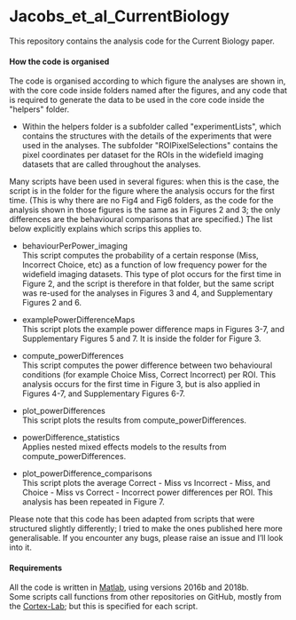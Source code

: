 # Jacobs_et_al_CurrentBiology

This repository contains the analysis code for the Current Biology paper.

#### How the code is organised

The code is organised according to which figure the analyses are shown in, with the core code inside folders named after the figures, and any code that is required to generate the data to be used in the core code inside the "helpers" folder.

* Within the helpers folder is a subfolder called "experimentLists", which contains the structures with the details of the experiments that were used in the analyses. The subfolder "ROIPixelSelections" contains the pixel coordinates per dataset for the ROIs in the widefield imaging datasets that are called throughout the analyses.

Many scripts have been used in several figures: when this is the case, the script is in the folder for the figure where the analysis occurs for the first time. (This is why there are no Fig4 and Fig6 folders, as the code for the analysis shown in those figures is the same as in Figures 2 and 3; the only differences are the behavioural comparisons that are specified.) The list below explicitly explains which scrips this applies to.

* behaviourPerPower_imaging\
This script computes the probability of a certain response (Miss, Incorrect Choice, etc) as a function of low frequency power for the widefield imaging datasets. This type of plot occurs for the first time in Figure 2, and the script is therefore in that folder, but the same script was re-used for the analyses in Figures 3 and 4, and Supplementary Figures 2 and 6.

* examplePowerDifferenceMaps\
This script plots the example power difference maps in Figures 3-7, and Supplementary Figures 5 and 7. It is inside the folder for Figure 3.

* compute_powerDifferences\
This script computes the power difference between two behavioural conditions (for example Choice Miss, Correct Incorrect) per ROI. This analysis occurs for the first time in Figure 3, but is also applied in Figures 4-7, and Supplementary Figures 6-7.

* plot_powerDifferences\
This script plots the results from compute_powerDifferences.

* powerDifference_statistics\
Applies nested mixed effects models to the results from compute_powerDifferences.

* plot_powerDifference_comparisons\
This script plots the average Correct - Miss vs Incorrect - Miss, and Choice - Miss vs Correct - Incorrect power differences per ROI. This analysis has been repeated in Figure 7.

Please note that this code has been adapted from scripts that were structured slightly differently; I tried to make the ones published here more generalisable. If you encounter any bugs, please raise an issue and I’ll look into it.


#### Requirements
All the code is written in [Matlab](https://www.mathworks.com/products/matlab.html), using versions 2016b and 2018b. \
Some scripts call functions from other repositories on GitHub, mostly from the [Cortex-Lab](https://github.com/cortex-lab); but this is specified for each script.
